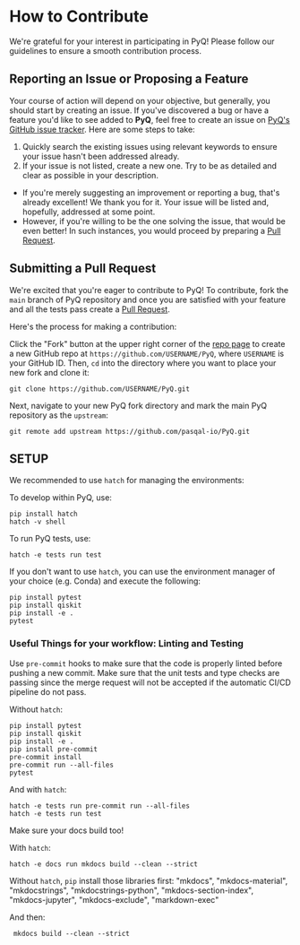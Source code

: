 # How to Contribute

We're grateful for your interest in participating in PyQ! Please follow our guidelines to ensure a smooth contribution process.

## Reporting an Issue or Proposing a Feature

Your course of action will depend on your objective, but generally, you should start by creating an issue. If you've discovered a bug or have a feature you'd like to see added to **PyQ**, feel free to create an issue on [PyQ's GitHub issue tracker](https://github.com/pasqal-io/PyQ/issues). Here are some steps to take:

1. Quickly search the existing issues using relevant keywords to ensure your issue hasn't been addressed already.
2. If your issue is not listed, create a new one. Try to be as detailed and clear as possible in your description.

- If you're merely suggesting an improvement or reporting a bug, that's already excellent! We thank you for it. Your issue will be listed and, hopefully, addressed at some point.
- However, if you're willing to be the one solving the issue, that would be even better! In such instances, you would proceed by preparing a [Pull Request](#submitting-a-pull-request).

## Submitting a Pull Request

We're excited that you're eager to contribute to PyQ! To contribute, fork the `main` branch of PyQ repository and once you are satisfied with your feature and all the tests pass create a [Pull Request](https://github.com/pasqal-io/PyQ/pulls).

Here's the process for making a contribution:

Click the "Fork" button at the upper right corner of the [repo page](https://github.com/pasqal-io/PyQ) to create a new GitHub repo at `https://github.com/USERNAME/PyQ`, where `USERNAME` is your GitHub ID. Then, `cd` into the directory where you want to place your new fork and clone it:

```shell
git clone https://github.com/USERNAME/PyQ.git
```

Next, navigate to your new PyQ fork directory and mark the main PyQ repository as the `upstream`:

```shell
git remote add upstream https://github.com/pasqal-io/PyQ.git
```

## SETUP

We recommended to use `hatch` for managing the environments:

To develop within PyQ, use:
```shell
pip install hatch
hatch -v shell
```

To run PyQ tests, use:

```shell
hatch -e tests run test
```

If you don't want to use `hatch`, you can use the environment manager of your
choice (e.g. Conda) and execute the following:

```shell
pip install pytest
pip install qiskit
pip install -e .
pytest
```

### Useful Things for your workflow: Linting and Testing

Use `pre-commit` hooks to make sure that the code is properly linted before pushing a new commit. Make sure that the unit tests and type checks are passing since the merge request will not be accepted if the automatic CI/CD pipeline do not pass.

Without `hatch`:

```shell
pip install pytest
pip install qiskit
pip install -e .
pip install pre-commit
pre-commit install
pre-commit run --all-files
pytest
```

And with `hatch`:

```shell
hatch -e tests run pre-commit run --all-files
hatch -e tests run test
```

Make sure your docs build too!

With `hatch`:

```shell
hatch -e docs run mkdocs build --clean --strict
```

Without `hatch`, `pip` install those libraries first:
"mkdocs",
"mkdocs-material",
"mkdocstrings",
"mkdocstrings-python",
"mkdocs-section-index",
"mkdocs-jupyter",
"mkdocs-exclude",
"markdown-exec"


And then:

```shell
 mkdocs build --clean --strict
```
